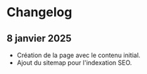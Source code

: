 # Changelog

## 8 janvier 2025
- Création de la page avec le contenu initial.
- Ajout du sitemap pour l'indexation SEO.